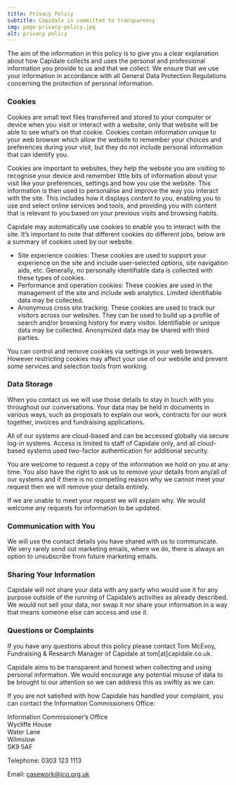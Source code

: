 ```yaml
---
title: Privacy Policy
subtitle: Capidale is committed to transparency
img: page-privacy-policy.jpg
alt: privacy policy
---
```


The aim of the information in this policy is to give you a clear explanation about how Capidale collects and uses the personal and professional information you provide to us and that we collect. We ensure that we use your information in accordance with all General Data Protection Regulations concerning the protection of personal information.

### Cookies

Cookies are small text files transferred and stored to your computer or device when you visit or interact with a website, only that website will be able to see what’s on that cookie. Cookies contain information unique to your web browser which allow the website to remember your choices and preferences during your visit, but they do
not include personal information that can identify you.

Cookies are important to websites, they help the website you are visiting to recognise your device and remember little bits of information about your visit like your preferences, settings and how you use the website. This information is then used to personalise and improve the way you interact with the site. This includes how it displays content to you, enabling you to use and select online services and tools, and providing you with content that is relevant to you based on your previous visits and browsing habits.

Capidale may automatically use cookies to enable you to interact with the site. It’s important to note that different cookies do different jobs, below are a summary of cookies used by our website.

- Site experience cookies: These cookies are used to support your experience on the site and include user-selected options, site navigation aids, etc. Generally, no personally identifiable data is collected with these types of cookies.
- Performance and operation cookies: These cookies are used in the management of the site and include web analytics. Limited identifiable data may be collected.
- Anonymous cross site tracking: These cookies are used to track our visitors across our websites. They can be used to build up a profile of search and/or browsing history for every visitor. Identifiable or unique data may be collected. Anonymized data may be shared with third parties.

You can control and remove cookies via settings in your web browsers. However restricting cookies may affect your use of our website and prevent some services and selection tools from working.

### Data Storage

When you contact us we will use those details to stay in touch with you throughout our conversations. Your data may be held in documents in various ways, such as proposals to explain our work, contracts for our work together, invoices and fundraising applications.

All of our systems are cloud-based and can be accessed globally via secure log-in systems. Access is limited to staff of Capidale only, and all cloud-based systems used two-factor authentication for additional security.

You are welcome to request a copy of the information we hold on you at any time. You also have the right to ask us to remove your details from any/all of our systems and if there is no compelling reason why we cannot meet your request then we will remove your details entirely.

If we are unable to meet your request we will explain why. We would welcome any requests for information to be updated.

### Communication with You

We will use the contact details you have shared with us to communicate. We very rarely send out marketing emails, where we do, there is always an option to unsubscribe from future marketing emails.

### Sharing Your Information

Capidale will not share your data with any party who would use it for any purpose outside of the running of Capidale’s activities as already described. We would not sell your data, nor swap it nor share your information in a way that means someone else can access and use it.

### Questions or Complaints

If you have any questions about this policy please contact Tom McEvoy, Fundraising & Research Manager of Capidale at tom[at]capidale.co.uk.

Capidale aims to be transparent and honest when collecting and using personal information. We would encourage any potential misuse of data to be brought to our attention so we can address this as swiftly as we can.

If you are not satisfied with how Capidale has handled your complaint, you can contact the Information Commissioners Office:

Information Commissioner’s Office<br />Wycliffe House<br />Water Lane<br />Wilmslow<br />SK9 5AF

Telephone: 0303 123 1113

Email: casework@ico.org.uk
